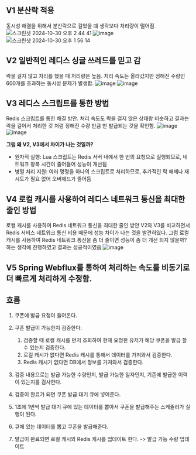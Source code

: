 ## V1 분산락 적용
동시성 해결을 위해서 분산락으로 걸었을 떄 
생각보다 처리량이 떨어짐
![스크린샷 2024-10-30 오후 2 44 41](https://github.com/user-attachments/assets/419fe908-63ac-463f-963d-ec78b3d3f481)
![image](https://github.com/user-attachments/assets/64c0e15f-30b8-4375-9f98-365a6cb3091e)
![스크린샷 2024-10-30 오후 1 56 14](https://github.com/user-attachments/assets/aa8647a9-ca08-4679-8718-0d4a702a819f)

## V2 일반적인 레디스 싱글 쓰레드를 믿고 감
락을 걸지 않고 처리를 했을 때 처리량은 높음.
처리 속도는 올라갔지만 정해진 수량인 600개를 초과하는 동시성 문제가 발생함.
![image](https://github.com/user-attachments/assets/e3a9e179-053e-4d6c-b17b-58c6dae402ca)
![image](https://github.com/user-attachments/assets/4cf756f1-288b-489f-b94b-322c334696d3)

## V3 레디스 스크립트를 통한 방법
Redis 스크립트를 통한 해결 방안.
처리 속도도 락을 걸지 않은 상태랑 비슷하고 결과는 락을 걸어서 처리한 것 처럼 정해진 수량 만큼 만 발급되는 것을 확인함.
![image](https://github.com/user-attachments/assets/cebd0e0d-f327-4d0b-ab2a-faf4484b87b9)
![image](https://github.com/user-attachments/assets/fe6a710d-28c3-432f-bff8-709357cd34dc)

**그럼 왜 V2, V3에서 차이가 나는 것일까?** <br>
- 원자적 실행: Lua 스크립트는 Redis 서버 내에서 한 번의 요청으로 실행되므로, 네트워크 왕복 시간이 줄어들어 성능이 개선됨
- 병렬 처리 지원: 여러 명령을 하나의 스크립트로 처리하므로, 추가적인 락 해제나 재시도가 필요 없어 오버헤드가 줄어듬

## V4 로컬 캐시를 사용하여 레디스 네트워크 통신을 최대한 줄인 방법
로컬 캐시를 사용하여 Redis 네트워크 통신을 최대한 줄인 방안
V2와 V3를 비교하면서 Redis 서비스 네트워크 통신 비용 때문에 성능 차이가 나는 것을 발견하였다.
그럼 로컬 캐시를 사용하여 Redis 네트워크 통신을 좀 더 줄이면 성능이 좀 더 개선 되지 않을까? 하는 생각에 진행하였고 결과는 성공적이였음
![image](https://github.com/user-attachments/assets/cae3ec97-de90-48fa-a2d5-c9f1ef02cd9e)

## V5 Spring Webflux를 통하여 처리하는 속도를 비동기로 더 빠르게 처리하게 수정함.


## 흐름

1. 쿠폰에 발급 요청이 들어온다.
2. 쿠폰 발급이 가능한지 검증한다.
   1. 검증할 때 로컬 캐시를 먼저 조회하여 현재 요청한 유저가 해당 쿠폰을 발급 할 수 있는지 검증한다.
   2. 로컬 캐시가 없다면 Redis 캐시를 통해서 데이터를 가져와서 검증한다.
   3. Redis 캐시가 없다면 DB에서 정보를 가져와서 검증한다.
3. 검증 내용으로는 발급 가능한 수량인지, 발급 가능한 일자인지, 기존에 발급한 이력이 있는지를 검사한다.
4. 검증이 완료가 되면 쿠폰 발급 대기 큐에 넣어준다.

1. 1초에 1번씩 발급 대기 큐에 있는 데이터를 뽑아서 쿠폰을 발급해주는 스케쥴러가 실행이 된다.
2. 큐에 있는 데이터를 뽑고 쿠폰을 발급해준다.
3. 발급이 완료되면 로컬 캐시와 Redis 캐시를 업데이트 한다. -> 발급 가능 수량 업데이트 
